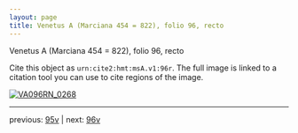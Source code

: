 ```yaml
---
layout: page
title: Venetus A (Marciana 454 = 822), folio 96, recto
---
```


Venetus A (Marciana 454 = 822), folio 96, recto

Cite this object as `urn:cite2:hmt:msA.v1:96r`.  The full image is linked to a citation tool you can use to cite regions of the image.

[![VA096RN_0268](http://www.homermultitext.org/iipsrv?IIIF=/project/homer/pyramidal/deepzoom/hmt/vaimg/2017a/VA096RN_0268.tif/full/800,/0/default.jpg)](http://www.homermultitext.org/ict2/?urn=urn:cite2:hmt:vaimg.2017a:VA096RN_0268) 

---

previous:  [95v](../95v/) | next: [96v](../96v/)